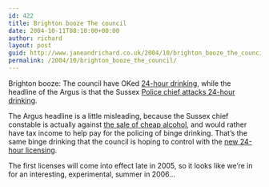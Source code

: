 ```yaml
---
id: 422
title: Brighton booze The council
date: 2004-10-11T08:10:00+00:00
author: richard
layout: post
guid: http://www.janeandrichard.co.uk/2004/10/brighton_booze_the_council
permalink: /2004/10/brighton_booze_the_council/
---
```

Brighton booze: The council have OKed [24-hour drinking](http://news.bbc.co.uk/1/hi/england/southern_counties/3725004.stm), while the headline of the Argus is that the Sussex [Police chief attacks 24-hour drinking](http://www.theargus.co.uk/the_argus/news/NEWS0.html).

The Argus headline is a little misleading, because the Sussex chief constable is actually against [the sale of cheap alcohol](http://politics.guardian.co.uk/homeaffairs/story/0,11026,1323972,00.html), and would rather have tax income to help pay for the policing of binge drinking. That&#8217;s the same binge drinking that the council is hoping to control with the [new 24-hour licensing](http://www.brighton-hove.gov.uk/site01.cfm?request=c1134081). 

The first licenses will come into effect late in 2005, so it looks like we&#8217;re in for an interesting, experimental, summer in 2006&#8230;